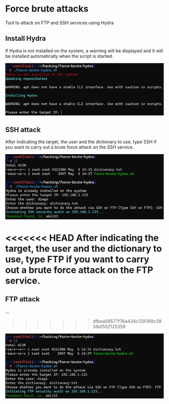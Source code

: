 # Force brute attacks

Tool to attack on FTP and SSH services using Hydra

## Install Hydra

If Hydra is not installed on the system, a warning will be displayed and it will be installed automatically when the script is started.

![Install Hydra](https://github.com/drodriguez98/force-brute-hydra/blob/main/install_hydra.png)

## SSH attack

After indicating the target, the user and the dictionary to use, type SSH if you want to carry out a brute force attack on the SSH service.

![SSH Attack](https://github.com/drodriguez98/force-brute-hydra/blob/main/ssh_attack.png)

<<<<<<< HEAD
After indicating the target, the user and the dictionary to use, type FTP if you want to carry out a brute force attack on the FTP service.
=======
## FTP attack

...
>>>>>>> dfbea08577f76a424c129369c3939a1552125359

![FTP Attack](https://github.com/drodriguez98/force-brute-hydra/blob/main/ftp_attack.png)
